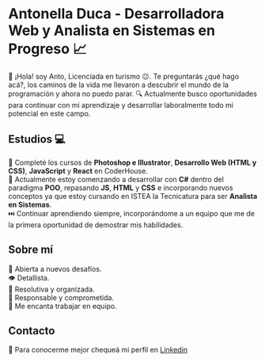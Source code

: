 # Antonella Duca - Desarrolladora Web y Analista en Sistemas en Progreso :chart_with_upwards_trend: 
👋 ¡Hola! soy Anto, Licenciada en turismo :confused:. Te preguntarás ¿qué hago acá?, los caminos de la vida me llevaron a descubrir el mundo de la programación y ahora no puedo parar.
:mag: Actualmente busco oportunidades para continuar con mi aprendizaje y desarrollar laboralmente todo mi potencial en este campo.

## Estudios :computer:
:pushpin: Completé los cursos de **Photoshop e Illustrator**, **Desarrollo Web (HTML y CSS)**, **JavaScript** y **React** en CoderHouse.<br>
:pushpin: Actualmente estoy comenzando a desarrollar con **C#** dentro del paradigma **POO**, repasando **JS**, **HTML** y **CSS** e incorporando nuevos conceptos ya que estoy cursando en ISTEA la Tecnicatura para ser **Analista en Sistemas**.<br>
:next_track_button: Continuar aprendiendo siempre, incorporándome a un equipo que me de la primera oportunidad de demostrar mis habilidades.

## Sobre mí
:muscle: Abierta a nuevos desafíos.<br>
:eye: Detallista.<br>
:jigsaw: Resolutiva y organizada.<br>
:1st_place_medal: Responsable y comprometida. <br>
:heart_decoration: Me encanta trabajar en equipo.

## Contacto
:incoming_envelope: Para conocerme mejor chequeá mi perfil en [Linkedin](https://www.linkedin.com/in/antonella-duca/)

<!---
anto-duca/anto-duca is a special ✨ repository because its `README.md` (this file) appears on your GitHub profile.
You can click the Preview link to take a look at your changes.
--->
